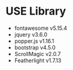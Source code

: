 # USE Library
- fontawesome v5.15.4
- jquery v3.6.0
- popper.js v1.16.1
- bootstrap v4.5.0
- ScrollMagic v2.0.7
- Featherlight v1.7.13